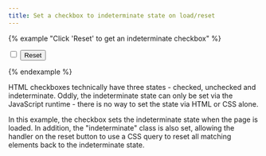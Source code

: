 ```yaml
---
title: Set a checkbox to indeterminate state on load/reset
---
```


{% example "Click 'Reset' to get an indeterminate checkbox" %}
<form>
<input class="indeterminate" type="checkbox" _="on load set my.indeterminate to true">
<input type="reset" _="on click set .indeterminate.indeterminate to true">
</form>
{% endexample %}

HTML checkboxes technically have three states - checked, unchecked and indeterminate. Oddly,
the indeterminate state can only be set via the JavaScript runtime - there is no way to set the state
via HTML or CSS alone.

In this example, the checkbox sets the indeterminate state when the page is loaded. In addition,
the "indeterminate" class is also set, allowing the handler on the reset button to use a CSS query to reset
all matching elements back to the indeterminate state.
